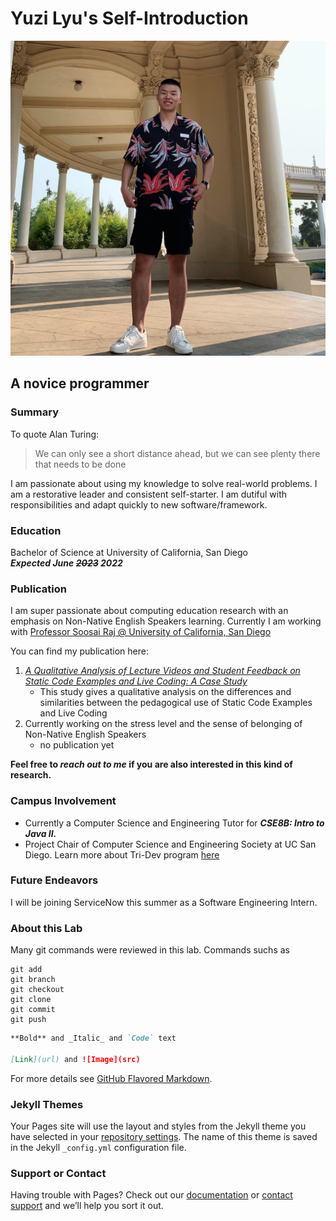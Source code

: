 # Yuzi Lyu's Self-Introduction
![Personal Picture](personalpic.jpg)
## A novice programmer

### Summary
To quote Alan Turing:
> We can only see a short distance ahead, but we can see plenty there that needs to be done

I am passionate about using my knowledge to solve real-world problems. I am a restorative leader and consistent self-starter. I am dutiful with responsibilities and adapt quickly to new software/framework.

### Education
Bachelor of Science at University of California, San Diego   
**_Expected June ~~2023~~ 2022_**

### Publication
I am super passionate about computing education research with an emphasis on Non-Native English Speakers learning. Currently I am working with [Professor Soosai Raj @ University of California, San Diego](https://adalbertgerald.github.io/) 

You can find my publication here:



1. [_A Qualitative Analysis of Lecture Videos and Student Feedback on Static Code Examples and Live Coding: A Case Study_](https://dl.acm.org/doi/abs/10.1145/3441636.3442317?casa_token=mwQ4yyVzCDIAAAAA%3AU4biypZ5yVg-HIHLUlRBfb1yKJEL89Si-dPox9VAmqSeA7WP7weJdJpmjLnKh3bW3kju7EbWOgGpTQ)
	- This study gives a qualitative analysis on the differences and similarities between the pedagogical use of Static Code Examples and Live Coding
2. Currently working on the stress level and the sense of belonging of Non-Native English Speakers
	- no publication yet

**Feel free to _reach out to me_ if you are also interested in this kind of research.**

### Campus Involvement
- Currently a Computer Science and Engineering Tutor for **_CSE8B: Intro to Java II._**
- Project Chair of Computer Science and Engineering Society at UC San Diego. Learn more about Tri-Dev program [here](https://ucsdcses.github.io/tridev/)

### Future Endeavors
I will be joining ServiceNow this summer as a Software Engineering Intern.

### About this Lab
Many git commands were reviewed in this lab. Commands suchs as 
```
git add
git branch
git checkout
git clone
git commit
git push
```

```markdown
**Bold** and _Italic_ and `Code` text

[Link](url) and ![Image](src)
```

For more details see [GitHub Flavored Markdown](https://guides.github.com/features/mastering-markdown/).

### Jekyll Themes

Your Pages site will use the layout and styles from the Jekyll theme you have selected in your [repository settings](https://github.com/yuzilyu/CSE110-Github-Page-Project/settings). The name of this theme is saved in the Jekyll `_config.yml` configuration file.

### Support or Contact

Having trouble with Pages? Check out our [documentation](https://docs.github.com/categories/github-pages-basics/) or [contact support](https://support.github.com/contact) and we’ll help you sort it out.
